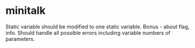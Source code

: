 # minitalk

Static variable should be modified to one static variable.
Bonus - about flag, info.
Should handle all possible errors including variable numbers of parameters.

